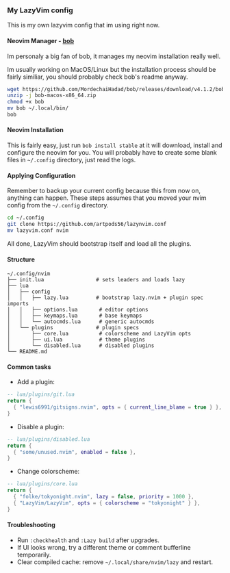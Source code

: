 ### My LazyVim config

This is my own lazyvim config that im using right now.

#### Neovim Manager - [bob](https://github.com/MordechaiHadad/bob)
Im personaly a big fan of bob, it manages my neovim installation really well.

Im usually working on MacOS/Linux but the installation process should be fairly similiar, you should probably check bob's readme anyway.

```bash
wget https://github.com/MordechaiHadad/bob/releases/download/v4.1.2/bob-macos-x86_64.zip
unzip -j bob-macos-x86_64.zip
chmod +x bob
mv bob ~/.local/bin/
bob
```

#### Neovim Installation
This is fairly easy, just run `bob install stable` at it will download, install and configure the neovim for you.
You will probably have to create some blank files in `~/.config` directory, just read the logs.

#### Applying Configuration
Remember to backup your current config because this from now on, anything can happen.
These steps assumes that you moved your nvim config from the `~/.config` directory.

```bash
cd ~/.config
git clone https://github.com/artpods56/lazynvim.conf
mv lazyvim.conf nvim
```

All done, LazyVim should bootstrap itself and load all the plugins.

#### Structure

```
~/.config/nvim
├── init.lua                 # sets leaders and loads lazy
├── lua
│   ├── config
│   │   ├── lazy.lua         # bootstrap lazy.nvim + plugin spec imports
│   │   ├── options.lua       # editor options
│   │   ├── keymaps.lua       # base keymaps
│   │   └── autocmds.lua      # generic autocmds
│   └── plugins              # plugin specs 
│       ├── core.lua          # colorscheme and LazyVim opts
│       ├── ui.lua            # theme plugins
│       └── disabled.lua      # disabled plugins
└── README.md
```
#### Common tasks

- Add a plugin:

```lua
-- lua/plugins/git.lua
return {
  { "lewis6991/gitsigns.nvim", opts = { current_line_blame = true } },
}
```

- Disable a plugin:

```lua
-- lua/plugins/disabled.lua
return {
  { "some/unused.nvim", enabled = false },
}
```

- Change colorscheme:

```lua
-- lua/plugins/core.lua
return {
  { "folke/tokyonight.nvim", lazy = false, priority = 1000 },
  { "LazyVim/LazyVim", opts = { colorscheme = "tokyonight" } },
}
```

#### Troubleshooting

- Run `:checkhealth` and `:Lazy build` after upgrades.
- If UI looks wrong, try a different theme or comment bufferline temporarily.
- Clear compiled cache: remove `~/.local/share/nvim/lazy` and restart.

